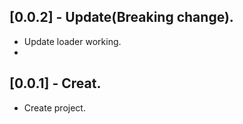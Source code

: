 ## [0.0.2] - Update(Breaking change).

* Update loader working.
* 
## [0.0.1] - Creat.

* Create project.
